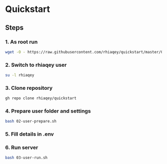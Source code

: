 # Quickstart

## Steps

### 1. As root run

```sh
wget -O - https://raw.githubusercontent.com/rhiaqey/quickstart/master/01-root-init.sh | bash
```

### 2. Switch to rhiaqey user

```sh
su -l rhiaqey
```

### 3. Clone repository

```sh
gh repo clone rhiaqey/quickstart
```

### 4. Prepare user folder and settings

```sh
bash 02-user-prepare.sh
```

### 5. Fill details in .env

### 6. Run server

```sh
bash 03-user-run.sh
```
